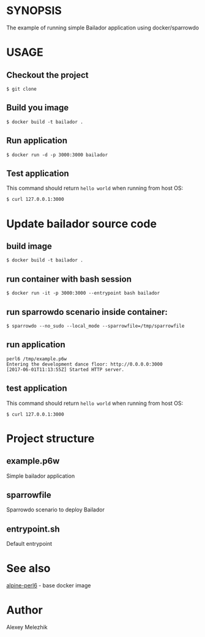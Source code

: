 # SYNOPSIS

The example of running simple Bailador application using docker/sparrowdo

# USAGE

## Checkout the project

    $ git clone

## Build you image 

    $ docker build -t bailador .

## Run application

    $ docker run -d -p 3000:3000 bailador

## Test application

This command should return `hello world` when running from host OS:

    $ curl 127.0.0.1:3000

# Update bailador source code

## build image

    $ docker build -t bailador .

## run container with bash session

    $ docker run -it -p 3000:3000 --entrypoint bash bailador

## run sparrowdo scenario inside container:

    $ sparrowdo --no_sudo --local_mode --sparrowfile=/tmp/sparrowfile

## run application

    perl6 /tmp/example.p6w 
    Entering the development dance floor: http://0.0.0.0:3000
    [2017-06-01T11:13:55Z] Started HTTP server.

## test application 

This command should return `hello world` when running from host OS:

    $ curl 127.0.0.1:3000

# Project structure

## example.p6w

Simple bailador application

## sparrowfile

Sparrowdo scenario to deploy Bailador 

## entrypoint.sh

Default entrypoint

# See also

[alpine-perl6](https://github.com/JJ/alpine-perl6) - base docker image 

# Author

Alexey Melezhik


